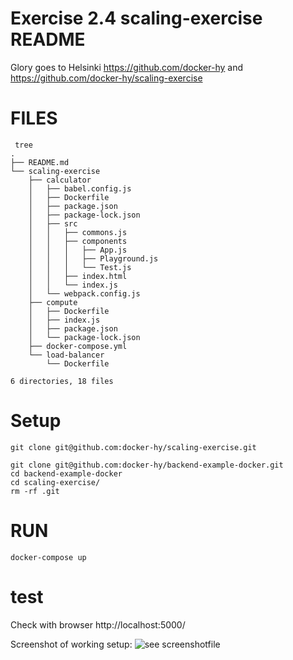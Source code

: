 # Exercise 2.4 scaling-exercise README
Glory goes to Helsinki https://github.com/docker-hy
and 
https://github.com/docker-hy/scaling-exercise


# FILES

```code
 tree
.
├── README.md
└── scaling-exercise
    ├── calculator
    │   ├── babel.config.js
    │   ├── Dockerfile
    │   ├── package.json
    │   ├── package-lock.json
    │   ├── src
    │   │   ├── commons.js
    │   │   ├── components
    │   │   │   ├── App.js
    │   │   │   ├── Playground.js
    │   │   │   └── Test.js
    │   │   ├── index.html
    │   │   └── index.js
    │   └── webpack.config.js
    ├── compute
    │   ├── Dockerfile
    │   ├── index.js
    │   ├── package.json
    │   └── package-lock.json
    ├── docker-compose.yml
    └── load-balancer
        └── Dockerfile

6 directories, 18 files
```

# Setup
```code
git clone git@github.com:docker-hy/scaling-exercise.git

git clone git@github.com:docker-hy/backend-example-docker.git
cd backend-example-docker 
cd scaling-exercise/
rm -rf .git
```
# RUN
```code
docker-compose up
```

# test

Check with browser http://localhost:5000/ 

Screenshot of working setup:
![see screenshotfile](./compose-frontend-backend-2.3-test.png?raw=true "part2.2/ports_exercise/ports_2.1-test.png")


